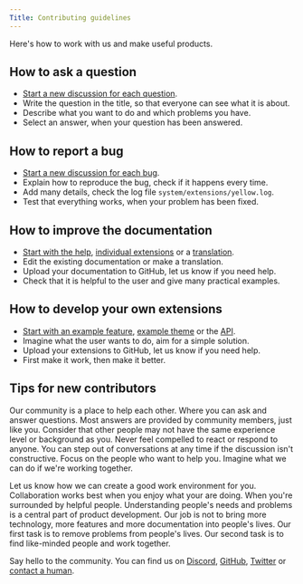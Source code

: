 ```yaml
---
Title: Contributing guidelines
---
```

Here's how to work with us and make useful products.

## How to ask a question

* [Start a new discussion for each question](https://github.com/datenstrom/yellow/discussions).
* Write the question in the title, so that everyone can see what it is about. 
* Describe what you want to do and which problems you have.
* Select an answer, when your question has been answered.

## How to report a bug

* [Start a new discussion for each bug](https://github.com/datenstrom/yellow/discussions/categories/report-a-bug).
* Explain how to reproduce the bug, check if it happens every time.
* Add many details, check the log file `system/extensions/yellow.log`.
* Test that everything works, when your problem has been fixed.

## How to improve the documentation

* [Start with the help](https://github.com/datenstrom/yellow-extensions/tree/master/source/help), [individual extensions](https://github.com/datenstrom/yellow-extensions) or a [translation](https://github.com/datenstrom/yellow-extensions/blob/master/source/english/english.txt).
* Edit the existing documentation or make a translation.
* Upload your documentation to GitHub, let us know if you need help.
* Check that it is helpful to the user and give many practical examples.

## How to develop your own extensions

* [Start with an example feature](https://github.com/schulle4u/yellow-extension-helloworld), [example theme](https://github.com/schulle4u/yellow-extension-basic) or the [API](api-for-developers).
* Imagine what the user wants to do, aim for a simple solution.
* Upload your extensions to GitHub, let us know if you need help.
* First make it work, then make it better.

## Tips for new contributors

Our community is a place to help each other. Where you can ask and answer questions. Most answers are provided by community members, just like you. Consider that other people may not have the same experience level or background as you. Never feel compelled to react or respond to anyone. You can step out of conversations at any time if the discussion isn't constructive. Focus on the people who want to help you. Imagine what we can do if we're working together.

Let us know how we can create a good work environment for you. Collaboration works best when you enjoy what your are doing. When you're surrounded by helpful people. Understanding people's needs and problems is a central part of product development. Our job is not to bring more technology, more features and more documentation into people's lives. Our first task is to remove problems from people's lives. Our second task is to find like-minded people and work together.

Say hello to the community. You can find us on [Discord](https://discord.gg/NYvTETsHS9), [GitHub](https://github.com/datenstrom), [Twitter](https://twitter.com/datendeveloper) or [contact a human](https://datenstrom.se/contact/).
